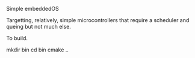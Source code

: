 Simple embeddedOS

Targetting, relatively, simple microcontrollers that require a scheduler and queing but not much else.

To build.

mkdir bin
cd bin
cmake ..


